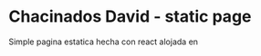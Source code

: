 # Chacinados David - static page

Simple pagina estatica hecha con react alojada en [](chacinadosdavid.com) 
